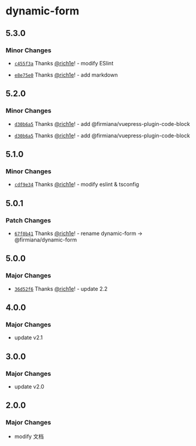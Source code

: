 # dynamic-form

## 5.3.0

### Minor Changes

- [`c455f3a`](https://github.com/rich1e/firmiana/commit/c455f3a9e8f3a90017e9a97bf4dc813da9f7bb8a) Thanks [@rich1e](https://github.com/rich1e)! - modify ESlint

- [`e8e75e0`](https://github.com/rich1e/firmiana/commit/e8e75e0449c65fbee2c8fdc1d9f12e45aaa8618f) Thanks [@rich1e](https://github.com/rich1e)! - add markdown

## 5.2.0

### Minor Changes

- [`d30b6a5`](https://github.com/rich1e/firmiana/commit/d30b6a55f67dbd9560a9f3f8a88e56a303a633be) Thanks [@rich1e](https://github.com/rich1e)! - add @firmiana/vuepress-plugin-code-block

- [`d30b6a5`](https://github.com/rich1e/firmiana/commit/d30b6a55f67dbd9560a9f3f8a88e56a303a633be) Thanks [@rich1e](https://github.com/rich1e)! - add @firmiana/vuepress-plugin-code-block

## 5.1.0

### Minor Changes

- [`cdf9e34`](https://github.com/rich1e/firmiana/commit/cdf9e345f45d7bae13a731021ba36fd0a677c553) Thanks [@rich1e](https://github.com/rich1e)! - modify eslint & tsconfig

## 5.0.1

### Patch Changes

- [`67f0b41`](https://github.com/rich1e/firmiana/commit/67f0b411750e92f51d761d404ecdb2c67160153f) Thanks [@rich1e](https://github.com/rich1e)! - rename dynamic-form -> @firmiana/dynamic-form

## 5.0.0

### Major Changes

- [`36d52f6`](https://github.com/rich1e/firmiana/commit/36d52f6572bfb3022fa50469023bc2c67169ceec) Thanks [@rich1e](https://github.com/rich1e)! - update 2.2

## 4.0.0

### Major Changes

- update v2.1

## 3.0.0

### Major Changes

- update v2.0

## 2.0.0

### Major Changes

- modify 文档
